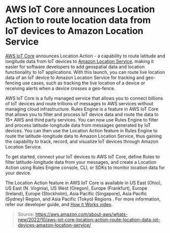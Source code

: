 # AWS IoT Core announces Location Action to route location data from IoT devices to Amazon Location Service

[AWS IoT Core](https://aws.amazon.com/iot-core/) announces Location Action - a capability to route latitude and longitude data from IoT devices to [Amazon Location Service](https://aws.amazon.com/location/), making it easier for software developers to add geospatial data and location functionality to IoT applications. With this launch, you can route live location data of an IoT device to Amazon Location Service for tracking and geo-fencing use cases, such as tracking the live location of a device or receiving alerts when a device crosses a geo-fence.

AWS IoT Core is a fully managed service that allows you to connect billions of IoT devices and route trillions of messages to AWS services without managing cloud infrastructure. Rules Engine is a feature in AWS IoT Core that allows you to filter and process IoT device data and route the data to 15+ AWS and third party services. You can now use Rules Engine to filter and process latitude-longitude data from messages generated by IoT devices. You can then use the Location Action feature in Rules Engine to route the latitude-longitude data to Amazon Location Service, thus gaining the capability to track, record, and visualize IoT devices through Amazon Location Service.

To get started, connect your IoT devices to AWS IoT Core, define Rules to filter latitude-longitude data from your messages, and create a Location Action using Rules Engine console, CLI, or SDKs to monitor location data for your device.

The Location Action feature in AWS IoT Core is available in US East (Ohio), US East (N. Virginia), US West (Oregon), Europe (Frankfurt), Europe (Ireland), Europe (Stockholm), Asia Pacific (Singapore), Asia Pacific (Sydney) Region, and Asia Pacific (Tokyo) Regions . For more information, refer our developer guide, and [How it Works video](https://www.youtube.com/watch?v=ssnMShDx-eM).

> Source: https://aws.amazon.com/about-aws/whats-new/2022/10/aws-iot-core-location-action-route-location-data-iot-devices-amazon-location-service/